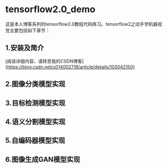 # tensorflow2.0_demo
这是本人博客系列的tensorflow2.0教程代码练习。tensorflow2之动手学机器视觉主要包括如下章节：
## 1.安装及简介
[阅读详细内容，请转至我的CSDN博客]{https://blog.csdn.net/u014002718/article/details/103042150}
## 2.图像分类模型实现
## 3.目标检测模型实现
## 4.语义分割模型实现
## 5.自编码器模型实现
## 6.图像生成GAN模型实现
